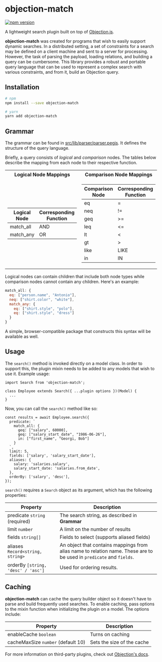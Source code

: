 # objection-match

[![npm version](https://badge.fury.io/js/objection-match.svg)](https://badge.fury.io/js/objection-match)

A lightweight search plugin built on top of [Objection.js](https://github.com/Vincit/objection.js).

**objection-match** was created for programs that wish to easily support dynamic searches. In a distributed setting, a set of constraints for a search may be defined on a client machine and sent to a server for processing. However, the task of parsing the payload, loading relations, and building a query can be cumbersome. This library provides a robust and portable query language that can be used to represent a complex search with various constraints, and from it, build an Objection query.

## Installation

```sh
# npm
npm install --save objection-match

# yarn
yarn add objection-match
```

## Grammar

The grammar can be found in [src/lib/parser/parser.pegjs](https://github.com/rkrishn7/objection-match/blob/master/src/lib/parser/parser.pegjs). It defines the structure of the query language.

Briefly, a query consists of _logical_ and _comparison_ nodes. The tables below describe the mapping from each node to their respective function.

<table>
<tr><th>Logical Node Mappings</th><th>Comparison Node Mappings</th></tr>
<tr><td>

| Logical Node | Corresponding Function |
| ------------ | ---------------------- |
| match_all    | AND                    |
| match_any    | OR                     |

</td><td>

| Comparison Node | Corresponding Function |
| --------------- | ---------------------- |
| eq              | =                      |
| neq             | !=                     |
| geq             | >=                     |
| leq             | <=                     |
| lt              | <                      |
| gt              | >                      |
| like            | LIKE                   |
| in              | IN                     |

</td></tr> </table>

Logical nodes can contain children that include both node types while comparison nodes cannot contain any children. Here's an example:

```js
match_all: {
  eq: ["person.name", "Antonio"],
  neq: ["shirt.color", "white"],
  match_any: {
    eq: ["shirt.style", "polo"],
    eq: ["shirt.style", "dress"]
  }
}
```

A simple, browser-compatible package that constructs this syntax will be available as well.

## Usage

The `search()` method is invoked directly on a model class. In order to support this, the plugin mixin needs to be added to any models that wish to use it. Example usage:

```tsx
import Search from 'objection-match';

class Employee extends Search({ ...plugin options })(Model) {
  ...
}
```

Now, you can call the `search()` method like so:

```tsx
const results = await Employee.search({
  predicate: `
    match_all: {
      geq: ["salary", 60000],
      geq: ["salary_start_date", "1986-06-26"],
      in: ["first_name", "Georgi, Bob"]
    }
  `,
  limit: 5,
  fields: ['salary', 'salary_start_date'],
  aliases: {
    salary: 'salaries.salary',
    salary_start_date: 'salaries.from_date',
  },
  orderBy: ['salary', 'desc'],
});
```

`search()` requires a `Search` object as its argument, which has the following properties:

| Property                           | Description                                                                                                          |
| ---------------------------------- | -------------------------------------------------------------------------------------------------------------------- |
| predicate `string` (required)      | The search string, as described in **Grammar**                                                                       |
| limit `number`                     | A limit on the number of results                                                                                     |
| fields `string[]`                  | Fields to select (supports aliased fields)                                                                           |
| aliases `Record<string, string>`   | An object that contains mappings from alias name to relation name. These are to be used in `predicate` and `fields`. |
| orderBy `[string, 'desc' / 'asc']` | Used for ordering results.                                                                                           |

## Caching

**objection-match** can cache the query builder object so it doesn't have to parse and build frequently used searches. To enable caching, pass options to the mixin function when initializing the plugin on a model. The options include:

| Property                           | Description                |
| ---------------------------------- | -------------------------- |
| enableCache `boolean`              | Turns on caching           |
| cacheMaxSize `number` (default 10) | Sets the size of the cache |

For more information on third-party plugins, check out [Objection's docs](https://vincit.github.io/objection.js/guide/plugins.html#_3rd-party-plugins).
